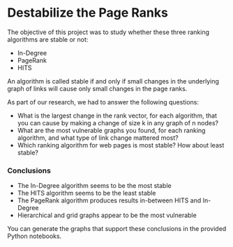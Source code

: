 # Destabilize the Page Ranks

 The objective of this project was to study whether these three ranking algorithms are stable or not:
 - In-Degree
 - PageRank
 - HITS

 An algorithm is called stable if and only if small changes in the underlying graph of links will cause only small changes in the page ranks.

 As part of our research, we had to answer the following questions:
 - What is the largest change in the rank vector, for each algorithm, that you can
 cause by making a change of size k in any graph of n nodes?
 - What are the most vulnerable graphs you found, for each ranking algorithm, and
 what type of link change mattered most?
 - Which ranking algorithm for web pages is most stable? How about least stable?

### Conclusions

 - The In-Degree algorithm seems to be the most stable
 - The HITS algorithm seems to be the least stable
 - The PageRank algorithm produces results in-between HITS and In-Degree
 - Hierarchical and grid graphs appear to be the most vulnerable

 You can generate the graphs that support these conclusions in the provided Python notebooks.